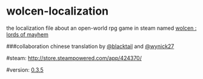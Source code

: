 # wolcen-localization
the localization file about an open-world rpg game in steam named [wolcen : lords of mayhem](https://wolcengame.com)</br>

###collaboration
chinese translation by [@blacktail](https://github.com/blacktailnomore) and [@wynick27](https://github.com/wynick27)</br>

#steam:
http://store.steampowered.com/app/424370/

#version:
[0.3.5](http://steamcommunity.com/games/424370/announcements/detail/495794557587102231)</br>
